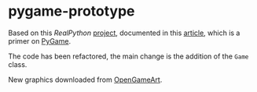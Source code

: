 # pygame-prototype

Based on this *RealPython* [project](https://github.com/realpython/materials/tree/master/pygame-a-primer), documented in this 
[article](https://realpython.com/pygame-a-primer/), which is a primer on [PyGame](https://www.pygame.org/).

The code has been refactored, the main change is the addition of the ``Game`` class. 

New graphics downloaded from [OpenGameArt](https://opengameart.org).
